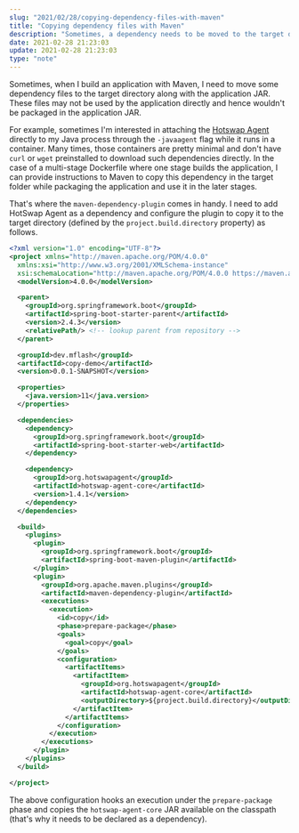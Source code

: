 ```yaml
---
slug: "2021/02/28/copying-dependency-files-with-maven"
title: "Copying dependency files with Maven"
description: "Sometimes, a dependency needs to be moved to the target directory alongside the application JAR as a part of Maven build process. Learn how to copy such files that are not packaged with your app."
date: 2021-02-28 21:23:03
update: 2021-02-28 21:23:03
type: "note"
---
```


Sometimes, when I build an application with Maven, I need to move some dependency files to the target directory along with the application JAR. These files may not be used by the application directly and hence wouldn't be packaged in the application JAR.

For example, sometimes I'm interested in attaching the [Hotswap Agent](https://github.com/HotswapProjects/HotswapAgent) directly to my Java process through the `-javaagent` flag while it runs in a container. Many times, those containers are pretty minimal and don't have `curl` or `wget` preinstalled to download such dependencies directly. In the case of a multi-stage Dockerfile where one stage builds the application, I can provide instructions to Maven to copy this dependency in the target folder while packaging the application and use it in the later stages.

That's where the `maven-dependency-plugin` comes in handy. I need to add HotSwap Agent as a dependency and configure the plugin to copy it to the target directory (defined by the `project.build.directory` property) as follows.

```xml {28..32,41..62}
<?xml version="1.0" encoding="UTF-8"?>
<project xmlns="http://maven.apache.org/POM/4.0.0"
  xmlns:xsi="http://www.w3.org/2001/XMLSchema-instance"
  xsi:schemaLocation="http://maven.apache.org/POM/4.0.0 https://maven.apache.org/xsd/maven-4.0.0.xsd">
  <modelVersion>4.0.0</modelVersion>

  <parent>
    <groupId>org.springframework.boot</groupId>
    <artifactId>spring-boot-starter-parent</artifactId>
    <version>2.4.3</version>
    <relativePath/> <!-- lookup parent from repository -->
  </parent>

  <groupId>dev.mflash</groupId>
  <artifactId>copy-demo</artifactId>
  <version>0.0.1-SNAPSHOT</version>

  <properties>
    <java.version>11</java.version>
  </properties>

  <dependencies>
    <dependency>
      <groupId>org.springframework.boot</groupId>
      <artifactId>spring-boot-starter-web</artifactId>
    </dependency>

    <dependency>
      <groupId>org.hotswapagent</groupId>
      <artifactId>hotswap-agent-core</artifactId>
      <version>1.4.1</version>
    </dependency>
  </dependencies>

  <build>
    <plugins>
      <plugin>
        <groupId>org.springframework.boot</groupId>
        <artifactId>spring-boot-maven-plugin</artifactId>
      </plugin>
      <plugin>
        <groupId>org.apache.maven.plugins</groupId>
        <artifactId>maven-dependency-plugin</artifactId>
        <executions>
          <execution>
            <id>copy</id>
            <phase>prepare-package</phase>
            <goals>
              <goal>copy</goal>
            </goals>
            <configuration>
              <artifactItems>
                <artifactItem>
                  <groupId>org.hotswapagent</groupId>
                  <artifactId>hotswap-agent-core</artifactId>
                  <outputDirectory>${project.build.directory}</outputDirectory>
                </artifactItem>
              </artifactItems>
            </configuration>
          </execution>
        </executions>
      </plugin>
    </plugins>
  </build>

</project>
```

The above configuration hooks an execution under the `prepare-package` phase and copies the `hotswap-agent-core` JAR available on the classpath (that's why it needs to be declared as a dependency).
